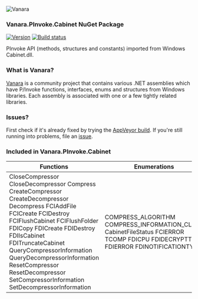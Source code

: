 ﻿![Vanara](https://raw.githubusercontent.com/dahall/Vanara/master/docs/icons/VanaraHeading.png)
### **Vanara.PInvoke.Cabinet NuGet Package**
[![Version](https://img.shields.io/nuget/v/Vanara.PInvoke.Cabinet?label=NuGet&style=flat-square)](https://github.com/dahall/Vanara/releases)
[![Build status](https://img.shields.io/appveyor/build/dahall/vanara?label=AppVeyor%20build&style=flat-square)](https://ci.appveyor.com/project/dahall/vanara)

PInvoke API (methods, structures and constants) imported from Windows Cabinet.dll.

### **What is Vanara?**

[Vanara](https://github.com/dahall/Vanara) is a community project that contains various .NET assemblies which have P/Invoke functions, interfaces, enums and structures from Windows libraries. Each assembly is associated with one or a few tightly related libraries.

### **Issues?**

First check if it's already fixed by trying the [AppVeyor build](https://ci.appveyor.com/nuget/vanara-prerelease).
If you're still running into problems, file an [issue](https://github.com/dahall/Vanara/issues).

### **Included in Vanara.PInvoke.Cabinet**

Functions | Enumerations | Structures
--- | --- | ---
CloseCompressor CloseDecompressor Compress CreateCompressor CreateDecompressor Decompress FCIAddFile FCICreate FCIDestroy FCIFlushCabinet FCIFlushFolder FDICopy FDICreate FDIDestroy FDIIsCabinet FDITruncateCabinet QueryCompressorInformation QueryDecompressorInformation ResetCompressor ResetDecompressor SetCompressorInformation SetDecompressorInformation  | COMPRESS_ALGORITHM COMPRESS_INFORMATION_CLASS CabinetFileStatus FCIERROR TCOMP FDICPU FDIDECRYPTTYPE FDIERROR FDINOTIFICATIONTYPE               | COMPRESS_ALLOCATION_ROUTINES COMPRESSOR_HANDLE DECOMPRESSOR_HANDLE CCAB HFCI FDICABINETINFO FDIDECRYPT FDINOTIFICATION HFDI ERF Union NEW_CABINET NEW_FOLDER DECRYPT         
